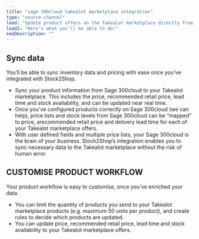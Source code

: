 ```yaml
---
title: "sage 300cloud takealot marketplace integration"
type: "source-channel"
lead: "Update product offers on the Takealot marketplace directly from your Sage 300cloud. Stock2Shop’s simple integration will streamline your operation by reducing duplicate data capture, and ensuring your product information on Takealot is up to date."
lead2: "Here’s what you’ll be able to do:"
seoDescription: ""
---
```


Sync data
---------

You’ll be able to sync inventory data and pricing with ease once you’ve integrated with Stock2Shop.

*   Sync your product information from Sage 300cloud to your Takealot marketplace. This includes the price, recommended retail price, lead time and stock availability, and can be updated near real time.
*   Once you’ve configured products correctly on Sage 300cloud (we can help), price lists and stock levels from Sage 300cloud can be “mapped” to price, arecommended retail price and delivery lead time for each of your Takealot marketplace offers.
*   With user defined fields and multiple price lists, your Sage 300cloud is the brain of your business. Stock2Shop’s integration enables you to sync necessary data to the Takealot marketplace without the risk of human error.

CUSTOMISE PRODUCT WORKFLOW
--------------------------

Your product workflow is easy to customise, once you’ve enriched your data.

*   You can limit the quantity of products you send to your Takealot marketplace products (e.g. maximum 50 units per product), and create rules to decide which products are updated.
*   You can update price, recommended retail price, lead time and stock availability to your Takealot marketplace offers.
